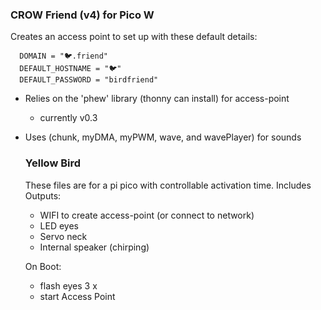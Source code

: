 ### CROW Friend (v4) for Pico W

Creates an access point to set up with these default details:
```
  DOMAIN = "🐦.friend"
  DEFAULT_HOSTNAME = "🐦"
  DEFAULT_PASSWORD = "birdfriend"
```
- Relies on the 'phew' library (thonny can install) for access-point
  - currently v0.3
- Uses (chunk, myDMA, myPWM, wave, and wavePlayer) for sounds

  ### Yellow Bird
  These files are for a pi pico with controllable activation time.
  Includes Outputs:
  - WIFI to create access-point (or connect to network)
  - LED eyes
  - Servo neck
  - Internal speaker (chirping)

  On Boot:
  - flash eyes 3 x
  - start Access Point
